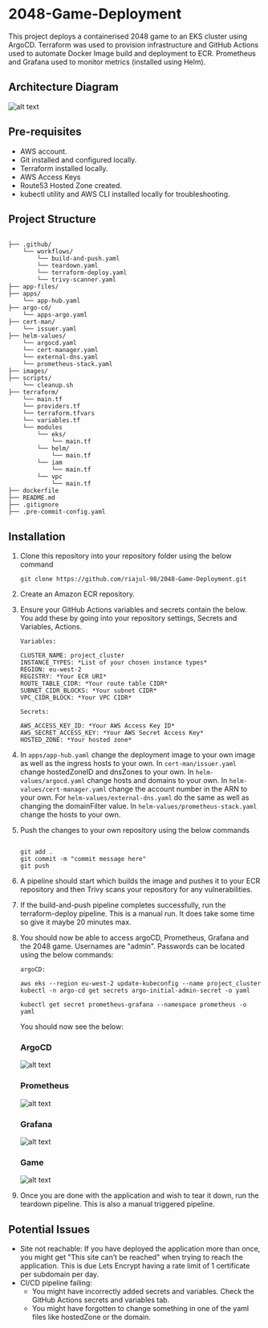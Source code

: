 # 2048-Game-Deployment
This project deploys a containerised 2048 game to an EKS cluster using ArgoCD. Terraform was used to provision infrastructure and GitHub Actions used to automate Docker Image build and deployment to ECR. Prometheus and Grafana used to monitor metrics (installed using Helm).

## Architecture Diagram
![alt text](<./assets/architecture.png>)

## Pre-requisites
- AWS account.
- Git installed and configured locally.
- Terraform installed locally.
- AWS Access Keys
- Route53 Hosted Zone created.
- kubectl utility and AWS CLI installed locally for troubleshooting.

## Project Structure
```

├── .github/
    └── workflows/
        └── build-and-push.yaml
        └── teardown.yaml
        └── terraform-deploy.yaml
        └── trivy-scanner.yaml
├── app-files/
├── apps/
    └── app-hub.yaml
├── argo-cd/
    └── apps-argo.yaml
├── cert-man/
    └── issuer.yaml
├── helm-values/
    └── argocd.yaml
    └── cert-manager.yaml
    └── external-dns.yaml
    └── prometheus-stack.yaml
├── images/
├── scripts/
    └── cleanup.sh
├── terraform/
    └── main.tf
    └── providers.tf
    └── terraform.tfvars
    └── variables.tf
    └── modules
        └── eks/
            └── main.tf
        └── helm/
            └── main.tf
        └── iam
            └── main.tf
        └── vpc
            └── main.tf
├── dockerfile
├── README.md
├── .gitignore
├── .pre-commit-config.yaml

```

## Installation
1. Clone this repository into your repository folder using the below command

    `git clone https://github.com/riajul-98/2048-Game-Deployment.git`

2. Create an Amazon ECR repository.

3. Ensure your GitHub Actions variables and secrets contain the below. You add these by going into your repository settings, Secrets and Variables, Actions.

    ```
    Variables:

    CLUSTER_NAME: project_cluster
    INSTANCE_TYPES: *List of your chosen instance types*
    REGION: eu-west-2
    REGISTRY: *Your ECR URI*
    ROUTE_TABLE_CIDR: *Your route table CIDR*
    SUBNET_CIDR_BLOCKS: *Your subnet CIDR*
    VPC_CIDR_BLOCK: *Your VPC CIDR*

    ```

    ```
    Secrets:

    AWS_ACCESS_KEY_ID: *Your AWS Access Key ID*
    AWS_SECRET_ACCESS_KEY: *Your AWS Secret Access Key*
    HOSTED_ZONE: *Your hosted zone* 

    ```

4. In `apps/app-hub.yaml` change the deployment image to your own image as well as the ingress hosts to your own. In `cert-man/issuer.yaml` change hostedZoneID and dnsZones to your own. In `helm-values/argocd.yaml` change hosts and domains to your own. In `helm-values/cert-manager.yaml` change the account number in the ARN to your own. For `helm-values/external-dns.yaml` do the same as well as changing the domainFilter value. In `helm-values/prometheus-stack.yaml` change the hosts to your own.

5. Push the changes to your own repository using the below commands
    ```

    git add .
    git commit -m "commit message here"
    git push

    ```

6. A pipeline should start which builds the image and pushes it to your ECR repository and then Trivy scans your repository for any vulnerabilities.

7. If the build-and-push pipeline completes successfully, run the terraform-deploy pipeline. This is a manual run. It does take some time so give it maybe 20 minutes max. 

8. You should now be able to access argoCD, Prometheus, Grafana and the 2048 game. Usernames are "admin". Passwords can be located using the below commands:
    ```
    argoCD:

    aws eks --region eu-west-2 update-kubeconfig --name project_cluster
    kubectl -n argo-cd get secrets argo-initial-admin-secret -o yaml

    ```

    ```
    kubectl get secret prometheus-grafana --namespace prometheus -o yaml

    ```

    You should now see the below:
    
    ### ArgoCD

    ![alt text](<assets/argo-cd.png>)

    ### Prometheus

    ![alt text](<assets/prometheus.png>)

    ### Grafana

    ![alt text](<assets/grafana.png>)

    ### Game

    ![alt text](assets/2048-game.gif)

9. Once you are done with the application and wish to tear it down, run the teardown pipeline. This is also a manual triggered pipeline.

## Potential Issues
- Site not reachable: If you have deployed the application more than once, you might get "This site can’t be reached" when trying to reach the application. This is due Lets Encrypt having a rate limit of 1 certificate per subdomain per day.
- CI/CD pipeline failing: 
    - You might have incorrectly added secrets and variables. Check the GitHub Actions secrets and variables tab.
    - You might have forgotten to change something in one of the yaml files like hostedZone or the domain.